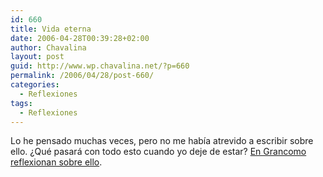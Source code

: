 ```yaml
---
id: 660
title: Vida eterna
date: 2006-04-28T00:39:28+02:00
author: Chavalina
layout: post
guid: http://www.wp.chavalina.net/?p=660
permalink: /2006/04/28/post-660/
categories:
  - Reflexiones
tags:
  - Reflexiones
---
```

Lo he pensado muchas veces, pero no me había atrevido a escribir sobre ello. &iquest;Qué pasará con todo esto cuando yo deje de estar? <a href="http://www.grancomo.com/2006/04/28/vida-eterna/" target="_blank">En Grancomo reflexionan sobre ello</a>.